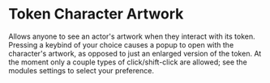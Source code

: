# Token Character Artwork

Allows anyone to see an actor's artwork when they interact with its token. Pressing a keybind of your choice causes a popup to open with the character's artwork, as opposed to just an enlarged version of the token. At the moment only a couple types of click/shift-click are allowed; see the modules settings to select your preference.
